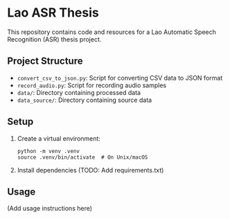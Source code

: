 # Lao ASR Thesis

This repository contains code and resources for a Lao Automatic Speech Recognition (ASR) thesis project.

## Project Structure

- `convert_csv_to_json.py`: Script for converting CSV data to JSON format
- `record_audio.py`: Script for recording audio samples
- `data/`: Directory containing processed data
- `data_source/`: Directory containing source data

## Setup

1. Create a virtual environment:
   ```
   python -m venv .venv
   source .venv/bin/activate  # On Unix/macOS
   ```

2. Install dependencies (TODO: Add requirements.txt)

## Usage

(Add usage instructions here)

